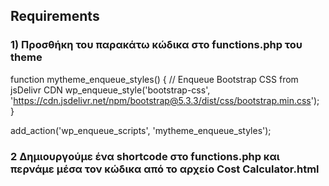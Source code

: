 ## Requirements

### 1) Προσθήκη του παρακάτω κώδικα στο functions.php του theme
function mytheme_enqueue_styles() {
	// Enqueue Bootstrap CSS from jsDelivr CDN
	wp_enqueue_style('bootstrap-css', 'https://cdn.jsdelivr.net/npm/bootstrap@5.3.3/dist/css/bootstrap.min.css');
}

add_action('wp_enqueue_scripts', 'mytheme_enqueue_styles');

### 2 Δημιουργούμε ένα shortcode στο functions.php και περνάμε μέσα τον κώδικα από το αρχείο Cost Calculator.html
